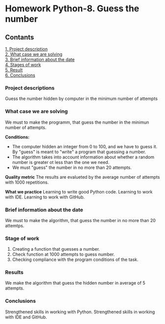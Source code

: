 # Homework Python-8. Guess the number

## Contants
[1. Project description](https://github.com/NameErrop/learning_of_DS/tree/main/Python8_Homework#Projact_description)  
[2. What case we are solving](https://github.com/NameErrop/learning_of_DS/tree/main/Python8_Homework#What_case_we_are_solving)  
[3. Brief information about the date](https://github.com/NameErrop/learning_of_DS/tree/main/Python8_Homework#Brief_informatiom_about_the_date)  
[4. Stages of work](https://github.com/NameErrop/learning_of_DS/tree/main/Python8_Homework#Stages_of_work)  
[5. Result](https://github.com/NameErrop/learning_of_DS/tree/main/Python8_Homework#Results)  
[6. Conclusions](https://github.com/NameErrop/learning_of_DS/tree/main/Python8_Homework#Conclusions)

### Project descriptions
Guess the number hidden by computer in the minimum number of attempts



### What case we are solving
We must to make the programm, that guess the number in the minimun number of attempts.

**Conditions:**
- The computer hidden an integer from 0 to 100, and we have to guess it. By "guess" is meant to "write" a program that guessing a number.
- The algorithm takes into account information about whether a random number is greater ot less than the one we need.
- We must "guess" the number in no more than 20 attempts.

**Quality metric**
The results are evalueted by the average number of attempts with 1000 repetitions.

**What we practice**
Learning to write good Python code.
Learning to work with IDE.
Learning to work with GitHub.


### Brief information about the date
We must to make the algorithm, that guess the number in no more than 20 attemtps.


### Stage of work 
1. Creating a function that guesses a number.
2. Check function at 1000 attempts to guess number.
3. Checking compliance with the program conditions of the task.


### Results
We make the algorithm that guess the hidden number in average of 5 attempts.


### Conclusions
Strengthened skills in working with Python. 
Strengthened skills in working with IDE and GitHub.